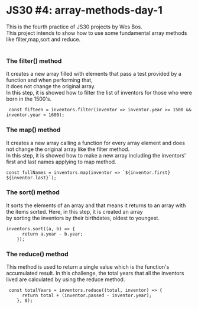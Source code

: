 # JS30 #4: array-methods-day-1
This is the fourth practice of JS30 projects by Wes Bos.<br>
This project intends to show how to use some fundamental array methods like filter,map,sort and reduce.<br><br>
### The filter() method
It creates a new array filled with elements that pass a test provided by a function and when performing that,<br> it does not change the original array.<br>
In this step, it is showed how to filter the list of inventors for those who were born in the 1500's.<br>
```
 const fifteen = inventors.filter(inventor => inventor.year >= 1500 && inventor.year < 1600);
```
### The map() method
It creates a new array calling a function for every array element and does not change the original array like the filter method.<br>
In this step, it is showed how to make a new array including the inventors' first and last names applying to map method.
```
const fullNames = inventors.map(inventor => `${inventor.first} ${inventor.last}`);
```
### The sort() method
It sorts the elements of an array and that means it returns to an array with the items sorted.
Here, in this step, it is created an array<br> by sorting the inventors by their birthdates, oldest to youngest.
```
inventors.sort((a, b) => {
      return a.year - b.year;
    });
```
### The reduce() method
This method is used to return a single value which is the function's accumulated result.
In this challenge, the total years that all the inventors lived are calculated by using the reduce method.
```
 const totalYears = inventors.reduce((total, inventor) => {
      return total + (inventor.passed - inventor.year);
    }, 0);
```

